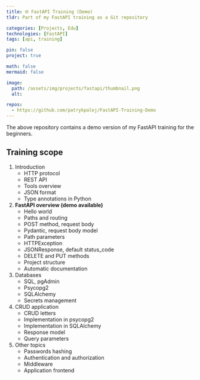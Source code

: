 ```yaml
---
title: 🌐 FastAPI Training (Demo)
tldr: Part of my FastAPI training as a Git repository

categories: [Projects, Edu]
technologies: [FastAPI]
tags: [api, training]

pin: false
project: true

math: false
mermaid: false

image:
  path: /assets/img/projects/fastapi/thumbnail.png
  alt:

repos:
  - https://github.com/patrykpalej/FastAPI-Training-Demo
---
```


The above repository contains a demo version of my FastAPI training for the beginners. 

## Training scope
1. Introduction
   - HTTP protocol
   - REST API
   - Tools overview
   - JSON format
   - Type annotations in Python
2. **FastAPI overview (demo available)**
   - Hello world
   - Paths and routing
   - POST method, request body
   - Pydantic, request body model
   - Path parameters
   - HTTPException
   - JSONResponse, default status_code
   - DELETE and PUT methods
   - Project structure
   - Automatic documentation
3. Databases
   - SQL, pgAdmin
   - Psycopg2
   - SQLAlchemy
   - Secrets management
4. CRUD application
   - CRUD letters
   - Implementation in psycopg2
   - Implementation in SQLAlchemy
   - Response model
   - Query parameters
5. Other topics
   - Passwords hashing
   - Authentication and authorization
   - Middleware
   - Application frontend
